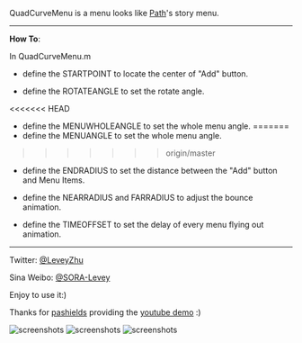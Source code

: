 QuadCurveMenu is a menu looks like [Path](https://path.com/)'s story menu.

---

**How To**:

In QuadCurveMenu.m

* define the STARTPOINT  to locate the center of "Add" button.

* define the ROTATEANGLE to set the rotate angle.

<<<<<<< HEAD
* define the MENUWHOLEANGLE to set the whole menu angle.
=======
* define the MENUANGLE to set the whole menu angle.
>>>>>>> origin/master

* define the ENDRADIUS to set the distance between the "Add" button and Menu Items.

* define the NEARRADIUS and FARRADIUS to adjust the bounce animation.
 
* define the TIMEOFFSET to set the delay of every menu flying out animation.

---

Twitter: [@LeveyZhu](https://twitter.com/#!/LeveyZhu) 

Sina Weibo: [@SORA-Levey](http://weibo.com/leveyzhu) 

Enjoy to use it:) 

Thanks for [pashields](https://github.com/pashields) providing the [youtube demo](http://www.youtube.com/watch?v=vddaYMtETjo) :)

![screenshots](http://lunaapp.com/images/external/qcmenu2.gif) ![screenshots](http://lunaapp.com/images/external/qcmenu3.gif) ![screenshots](http://lunaapp.com/images/external/qcmenu4.gif)